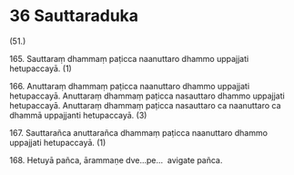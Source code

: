 

# 36 Sauttaraduka


(51.)

165\. Sauttaraṃ dhammaṃ paṭicca naanuttaro dhammo uppajjati hetupaccayā. (1)

166\. Anuttaraṃ dhammaṃ paṭicca naanuttaro dhammo uppajjati hetupaccayā. Anuttaraṃ dhammaṃ paṭicca nasauttaro dhammo uppajjati hetupaccayā. Anuttaraṃ dhammaṃ paṭicca nasauttaro ca naanuttaro ca dhammā uppajjanti hetupaccayā. (3)

167\. Sauttarañca anuttarañca dhammaṃ paṭicca naanuttaro dhammo uppajjati hetupaccayā. (1)

168\. Hetuyā pañca, ārammaṇe dve…pe…  avigate pañca.



